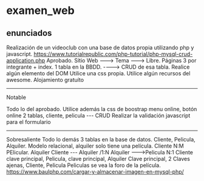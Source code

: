 # examen_web
## enunciados
Realización de un videoclub con una base de datos propia utilizando php y javascript.
https://www.tutorialrepublic.com/php-tutorial/php-mysql-crud-application.php
Aprobado.
Sítio Web ---> Tema ---> Libre.
Páginas 3 por integrante + index.
1 tabla en la BBDD. ----> CRUD de esa tabla.
Realice algún elemento del DOM
Utilice una css propia.
Utilice algún recursos del awesome.
Alojamiento gratuíto

------

Notable

Todo lo del aprobado.
Utilice además la css de boostrap
menu online, botón online
2 tablas, cliente, pelicula --- CRUD
Realizar la validación javascript para el formulario

---
Sobresaliente
Todo lo demás
3 tablas en la base de datos. Cliente, Pelicula, Alquiler. Modelo relacional, alquiler solo tiene una película. Cliente N:M PElicular. Alquiler
Cliente --- Alquiler /1:N Alquiler --->Pelicula N:1  Cliente clave principal, Pelicula, clave principal, Alquiler Clave principal, 2 Claves ajenas, Cliente, Pelicula
Peliculas se vea la foro de la película. https://www.baulphp.com/cargar-y-almacenar-imagen-en-mysql-php/
